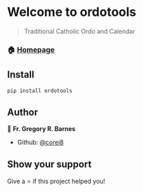 # Welcome to ordotools

> Traditional Catholic Ordo and Calendar

### 🏠 [Homepage](https://ordo.media/calendar)

## Install

```sh
pip install ordotools
```

## Author

👤 **Fr. Gregory R. Barnes**

* Github: [@corei8](https://github.com/corei8)

## Show your support

Give a ⭐️ if this project helped you!
